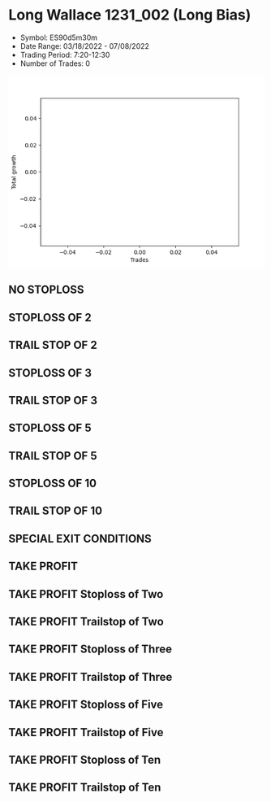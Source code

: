 # Long Wallace 1231_002 (Long Bias)
- Symbol: ES90d5m30m
- Date Range: 03/18/2022 - 07/08/2022
- Trading Period: 7:20-12:30
- Number of Trades: 0

![Plot](LongWallace1231_002ES90d5m30m(LongBias).png)
## NO STOPLOSS









## STOPLOSS OF 2









## TRAIL STOP OF 2









## STOPLOSS OF 3









## TRAIL STOP OF 3









## STOPLOSS OF 5









## TRAIL STOP OF 5









## STOPLOSS OF 10









## TRAIL STOP OF 10









## SPECIAL EXIT CONDITIONS 


## TAKE PROFIT






## TAKE PROFIT Stoploss of Two






## TAKE PROFIT Trailstop of Two






## TAKE PROFIT Stoploss of Three






## TAKE PROFIT Trailstop of Three






## TAKE PROFIT Stoploss of Five






## TAKE PROFIT Trailstop of Five






## TAKE PROFIT Stoploss of Ten






## TAKE PROFIT Trailstop of Ten




